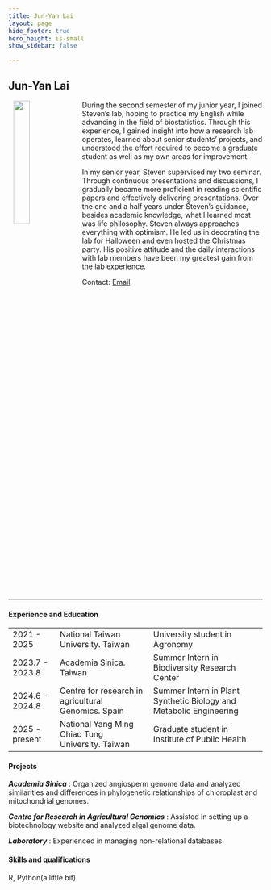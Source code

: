 ```yaml
---
title: Jun-Yan Lai
layout: page
hide_footer: true
hero_height: is-small
show_sidebar: false

---
```


## Jun-Yan Lai

<img src="{{site.url}}/img/Jun_Yan_Lai.jpg" align="left" hspace="10" width="25%">
During the second semester of my junior year, I joined Steven’s lab, hoping to practice my English while advancing in the field of biostatistics. Through this experience, I gained insight into how a research lab operates, learned about senior students’ projects, and understood the effort required to become a graduate student as well as my own areas for improvement.

In my senior year, Steven supervised my two seminar. Through continuous presentations and discussions, I gradually became more proficient in reading scientific papers and effectively delivering presentations. Over the one and a half years under Steven’s guidance, besides academic knowledge, what I learned most was life philosophy. Steven always approaches everything with optimism. He led us in decorating the lab for Halloween and even hosted the Christmas party. His positive attitude and the daily interactions with lab members have been my greatest gain from the lab experience.

Contact:
<i class="fas fa-at"></i> [Email](mailto:b10601043@g.ntu.edu.tw)  

<!--
<i class="fab fa-github"></i> [Github]()  
<i class="fab fa-linkedin"></i> [LinkedIn]()
<i class="fab fa-google"></i> [Google Scholar]()  
-->

<br clear="all">
<hr class="solid">

#### Experience and Education

| | | |
| --- | --- | --- |
| 2021 - 2025  | National Taiwan University.  Taiwan |  University student in Agronomy |
| 2023.7 - 2023.8  | Academia Sinica.  Taiwan |  Summer Intern in Biodiversity Research Center |
| 2024.6 - 2024.8  | Centre for research in agricultural Genomics.  Spain |  Summer Intern in Plant Synthetic Biology and Metabolic Engineering |
| 2025 - present  | National Yang Ming Chiao Tung University.  Taiwan |  Graduate student in Institute of Public Health |

#### Projects

_**Academia Sinica**_ : Organized angiosperm genome data and analyzed similarities and differences in phylogenetic relationships of chloroplast and mitochondrial genomes.

_**Centre for Research in Agricultural Genomics**_ : Assisted in setting up a biotechnology website and analyzed algal genome data.

_**Laboratory**_ : Experienced in managing non-relational databases.

#### Skills and qualifications

R, Python(a little bit)
